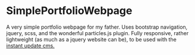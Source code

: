 # SimplePortfolioWebpage
A very simple portfolio webpage for my father. Uses bootstrap navigation, jquery, scss, and the wonderful particles.js plugin. 
Fully responsive, rather lightweight (as much as a jquery website can be), to be used with the [instant update cms.](my.instant-update.com)
